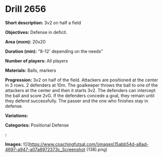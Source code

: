 # Drill 2656

**Short description:**
3v2 on half a field

**Objectives:**
Defense in deficit.

**Area (mxm):**
20x20

**Duration (min):**
"8-12' depending on the needs"

**Number of players:**
All players

**Materials:**
Balls, markers

**Progression:**
3v2 on half of the field. Attackers are positioned at the center in 3 rows. 2 defenders at 10m. The goalkeeper throws the ball to one of the attackers at the center and then it starts 3v2. The defenders can intercept the ball and score 2vG. If the defenders concede a goal, they remain until they defend successfully. The passer and the one who finishes stay in defense.

**Variations:**


**Categories:**
Positional Defense

**:**


**Images:**
![](https://www.coachingfutsal.com/\images\15abb54d-a8ad-4697-a947-a07a8972373c_Screenshot (138).png)

